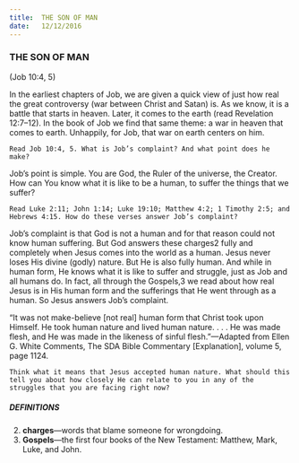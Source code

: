 ```yaml
---
title:  THE SON OF MAN
date:   12/12/2016
---
```


### THE SON OF MAN

(Job 10:4, 5)

In the earliest chapters of Job, we are given a quick view of just how real the great controversy (war between Christ and Satan) is. As we know, it is a battle that starts in heaven. Later, it comes to the earth (read Revelation 12:7–12). In the book of Job we find that same theme: a war in heaven that comes to earth. Unhappily, for Job, that war on earth centers on him.

`Read Job 10:4, 5. What is Job’s complaint? And what point does he make?`

Job’s point is simple. You are God, the Ruler of the universe, the Creator. How can You know what it is like to be a human, to suffer the things that we suffer? 

`Read Luke 2:11; John 1:14; Luke 19:10; Matthew 4:2; 1 Timothy 2:5; and Hebrews 4:15. How do these verses answer Job’s complaint?` 

Job’s complaint is that God is not a human and for that reason could not know human suffering. But God answers these charges2 fully and completely when Jesus comes into the world as a human. Jesus never loses His divine (godly) nature. But He is also fully human. And while in human form, He knows what it is like to suffer and struggle, just as Job and all humans do. In fact, all through the Gospels,3  we read about how real Jesus is in His human form and the sufferings that He went through as a human. So Jesus answers Job’s complaint.

“It was not make-believe [not real] human form that Christ took upon Himself. He took human nature and lived human nature. . . . He was made flesh, and He was made in the likeness of sinful flesh.”—Adapted from Ellen G. White Comments, The SDA Bible Commentary [Explanation], volume 5, page 1124. 

`Think what it means that Jesus accepted human nature. What should this tell you about how closely He can relate to you in any of the struggles that you are facing right now?`

##### DEFINITIONS

2. **charges**—words that blame someone for wrongdoing.
3. **Gospels**—the first four books of the New Testament: Matthew, Mark, Luke, and John.